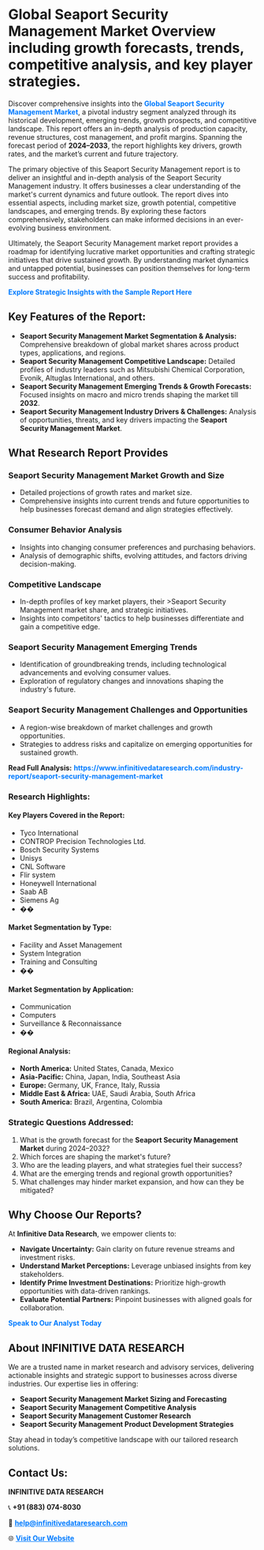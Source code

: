 <h1>Global Seaport Security Management Market Overview including growth forecasts, trends, competitive analysis, and key player strategies.</h1>
<p>
Discover comprehensive insights into the 
<a href="https://www.infinitivedataresearch.com/industry-report/seaport-security-management-market" rel="dofollow" style="color: #007BFF; text-decoration: none;"><strong>Global Seaport Security Management Market</strong></a>, a pivotal industry segment analyzed through its historical development, emerging trends, growth prospects, and competitive landscape. This report offers an in-depth analysis of production capacity, revenue structures, cost management, and profit margins. Spanning the forecast period of <strong>2024–2033</strong>, the report highlights key drivers, growth rates, and the market’s current and future trajectory.
</p>
<p>
The primary objective of this Seaport Security Management report is to deliver an insightful and in-depth analysis of the Seaport Security Management industry. It offers businesses a clear understanding of the market's current dynamics and future outlook. The report dives into essential aspects, including market size, growth potential, competitive landscapes, and emerging trends. By exploring these factors comprehensively, stakeholders can make informed decisions in an ever-evolving business environment.
</p>
<p>
Ultimately, the Seaport Security Management market report provides a roadmap for identifying lucrative market opportunities and crafting strategic initiatives that drive sustained growth. By understanding market dynamics and untapped potential, businesses can position themselves for long-term success and profitability.
</p>
<p>
<a href="https://www.infinitivedataresearch.com/request-sample/reportId=109192" style="color: #007BFF; text-decoration: none;"><strong>Explore Strategic Insights with the Sample Report Here</strong></a>
</p>

<h2>Key Features of the Report:</h2>
<ul>
<li><strong>Seaport Security Management Market Segmentation & Analysis:</strong> Comprehensive breakdown of global market shares across product types, applications, and regions.</li>
<li><strong>Seaport Security Management Competitive Landscape:</strong> Detailed profiles of industry leaders such as Mitsubishi Chemical Corporation, Evonik, Altuglas International, and others.</li>
<li><strong>Seaport Security Management Emerging Trends & Growth Forecasts:</strong> Focused insights on macro and micro trends shaping the market till <strong>2032</strong>.</li>
<li><strong>Seaport Security Management Industry Drivers & Challenges:</strong> Analysis of opportunities, threats, and key drivers impacting the <strong>Seaport Security Management Market</strong>.</li>
</ul>

<h2>What Research Report Provides</h2>
<h3>Seaport Security Management Market Growth and Size</h3>
<ul>
<li>Detailed projections of growth rates and market size.</li>
<li>Comprehensive insights into current trends and future opportunities to help businesses forecast demand and align strategies effectively.</li>
</ul>

<h3>Consumer Behavior Analysis</h3>
<ul>
<li>Insights into changing consumer preferences and purchasing behaviors.</li>
<li>Analysis of demographic shifts, evolving attitudes, and factors driving decision-making.</li>
</ul>

<h3>Competitive Landscape</h3>
<ul>
<li>In-depth profiles of key market players, their >Seaport Security Management market share, and strategic initiatives.</li>
<li>Insights into competitors' tactics to help businesses differentiate and gain a competitive edge.</li>
</ul>

<h3>Seaport Security Management Emerging Trends</h3>
<ul>
<li>Identification of groundbreaking trends, including technological advancements and evolving consumer values.</li>
<li>Exploration of regulatory changes and innovations shaping the industry's future.</li>
</ul>

<h3>Seaport Security Management Challenges and Opportunities</h3>
<ul>
<li>A region-wise breakdown of market challenges and growth opportunities.</li>
<li>Strategies to address risks and capitalize on emerging opportunities for sustained growth.</li>
</ul>
<p><strong>Read Full Analysis:</strong> <a href="https://www.infinitivedataresearch.com/industry-report/seaport-security-management-market" rel="dofollow" style="color: #007BFF; text-decoration: none;"><strong>https://www.infinitivedataresearch.com/industry-report/seaport-security-management-market</strong></a></p>
<h3>Research Highlights:</h3>
<h4>Key Players Covered in the Report:</h4>
<ul><li>Tyco International</li><li>CONTROP Precision Technologies Ltd.</li><li>Bosch Security Systems</li><li>Unisys</li><li>CNL Software</li><li>Flir system</li><li>Honeywell International</li><li>Saab AB</li><li>Siemens Ag</li><li>��</li></ul>
<h4>Market Segmentation by Type:</h4>
<ul><li>Facility and Asset Management</li><li>System Integration</li><li>Training and Consulting</li><li>��</li></ul>
<h4>Market Segmentation by Application:</h4>
<ul><li>Communication</li><li>Computers</li><li>Surveillance &amp; Reconnaissance</li><li>��</li></ul>

<h4>Regional Analysis:</h4>
<ul>
<li><strong>North America:</strong> United States, Canada, Mexico</li>
<li><strong>Asia-Pacific:</strong> China, Japan, India, Southeast Asia</li>
<li><strong>Europe:</strong> Germany, UK, France, Italy, Russia</li>
<li><strong>Middle East & Africa:</strong> UAE, Saudi Arabia, South Africa</li>
<li><strong>South America:</strong> Brazil, Argentina, Colombia</li>
</ul>

<h3>Strategic Questions Addressed:</h3>
<ol>
<li>What is the growth forecast for the <strong>Seaport Security Management Market</strong> during 2024–2032?</li>
<li>Which forces are shaping the market's future?</li>
<li>Who are the leading players, and what strategies fuel their success?</li>
<li>What are the emerging trends and regional growth opportunities?</li>
<li>What challenges may hinder market expansion, and how can they be mitigated?</li>
</ol>

<h2>Why Choose Our Reports?</h2>
<p>At <strong>Infinitive Data Research</strong>, we empower clients to:</p>
<ul>
<li><strong>Navigate Uncertainty:</strong> Gain clarity on future revenue streams and investment risks.</li>
<li><strong>Understand Market Perceptions:</strong> Leverage unbiased insights from key stakeholders.</li>
<li><strong>Identify Prime Investment Destinations:</strong> Prioritize high-growth opportunities with data-driven rankings.</li>
<li><strong>Evaluate Potential Partners:</strong> Pinpoint businesses with aligned goals for collaboration.</li>
</ul>
<p><a href="https://www.infinitivedataresearch.com/industry-report/seaport-security-management-market" rel="dofollow" style="color: #007BFF; text-decoration: none;"><strong>Speak to Our Analyst Today</strong></a></p>

<h2>About INFINITIVE DATA RESEARCH</h2>
<p>We are a trusted name in market research and advisory services, delivering actionable insights and strategic support to businesses across diverse industries. Our expertise lies in offering:</p>
<ul>
<li><strong>Seaport Security Management Market Sizing and Forecasting</strong></li>
<li><strong>Seaport Security Management Competitive Analysis</strong></li>
<li><strong>Seaport Security Management Customer Research</strong></li>
<li><strong>Seaport Security Management Product Development Strategies</strong></li>
</ul>
<p>Stay ahead in today’s competitive landscape with our tailored research solutions.</p>

<h2>Contact Us:</h2>
<p><strong>INFINITIVE DATA RESEARCH</strong></p>
<p>📞 <strong>+91 (883) 074-8030</strong></p>
<p>📧 <strong><a href="mailto:help@infinitivedataresearch.com" style="color: #007BFF;">help@infinitivedataresearch.com</a></strong></p>
<p>🌐 <strong><a href="https://www.infinitivedataresearch.com" rel="dofollow" style="color: #007BFF;">Visit Our Website</a></strong></p>